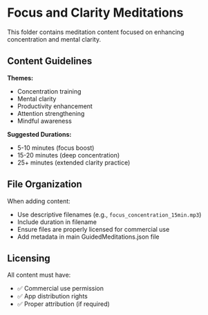 # Focus and Clarity Meditations

This folder contains meditation content focused on enhancing concentration and mental clarity.

## Content Guidelines

**Themes:**
- Concentration training
- Mental clarity
- Productivity enhancement
- Attention strengthening
- Mindful awareness

**Suggested Durations:**
- 5-10 minutes (focus boost)
- 15-20 minutes (deep concentration)
- 25+ minutes (extended clarity practice)

## File Organization

When adding content:
- Use descriptive filenames (e.g., `focus_concentration_15min.mp3`)
- Include duration in filename
- Ensure files are properly licensed for commercial use
- Add metadata in main GuidedMeditations.json file

## Licensing

All content must have:
- ✅ Commercial use permission
- ✅ App distribution rights
- ✅ Proper attribution (if required)
